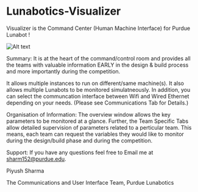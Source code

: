 # Lunabotics-Visualizer
Visualizer is the Command Center (Human Machine Interface) for Purdue Lunabot !

![Alt text](https://github.com/piyushnet/Lunabotics-Visualizer/blob/master/AutomationStudio/Preview/04_Banner.png "Preview")

Summary:
It is at the heart of the command/control room and provides all the teams with valuable information EARLY in the design & build process and more importantly during the competition.

It allows multiple instances to run on different/same machine(s). It also allows multiple Lunabots to be monitored simulatneously. In addition, you can select the communcation interface between Wifi and Wired Ethernet depending on your needs. (Please see Communications Tab for Details.)

Organisation of Information:
The overview window allows the key parameters to be monitored at a glance. Further, the Team Specific Tabs allow detailed supervision of parameters related to a perticular team. This means, each team can request the variables they would like to monitor during the design/build phase and during the competition.

Support:
If you have any questions feel free to Email me at 
sharm152@purdue.edu.

Piyush Sharma

The Communications and User Interface Team,
Purdue Lunabotics

